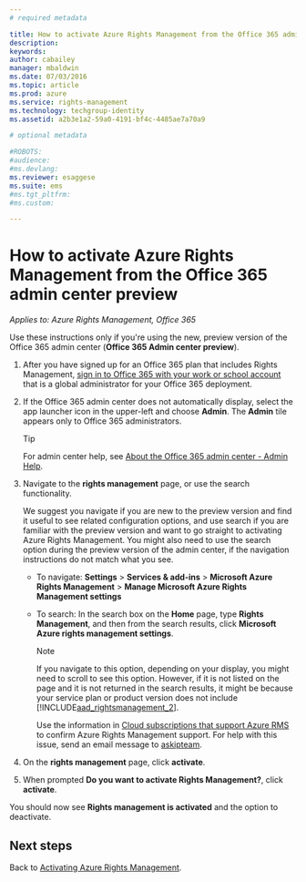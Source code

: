 ```yaml
---
# required metadata

title: How to activate Azure Rights Management from the Office 365 admin center preview | Azure RMS
description:
keywords:
author: cabailey
manager: mbaldwin
ms.date: 07/03/2016
ms.topic: article
ms.prod: azure
ms.service: rights-management
ms.technology: techgroup-identity
ms.assetid: a2b3e1a2-59a0-4191-bf4c-4485ae7a70a9

# optional metadata

#ROBOTS:
#audience:
#ms.devlang:
ms.reviewer: esaggese
ms.suite: ems
#ms.tgt_pltfrm:
#ms.custom:

---
```


# How to activate Azure Rights Management from the Office 365 admin center preview

*Applies to: Azure Rights Management, Office 365*


Use these instructions only if you're using the new, preview version of the Office 365 admin center (**Office 365 Admin center preview**).

1. After you have signed up for an Office 365 plan that includes Rights Management, [sign in to Office 365 with your work or school account](https://portal.office.com/) that is a global administrator for your Office 365 deployment.

2. If the Office 365 admin center does not automatically display, select the app launcher icon in the upper-left and choose **Admin**. The **Admin** tile appears only to Office 365 administrators.

    > [!TIP]
    > For admin center help, see [About the Office 365 admin center - Admin Help](https://support.office.com/article/About-the-Office-365-admin-center-Admin-Help-58537702-d421-4d02-8141-e128e3703547).

3. Navigate to the **rights management** page, or use the search functionality.

    We suggest you navigate if you are new to the preview version and find it useful to see related configuration options, and use search if you are familiar with the preview version and want to go straight to activating Azure Rights Management. You might also need to use the search option during the preview version of the admin center, if the navigation instructions do not match what you see.

    - To navigate: **Settings** > **Services & add-ins** > **Microsoft Azure Rights Management** > **Manage Microsoft Azure Rights Management settings**

    - To search: In the search box on the **Home** page, type **Rights Management**, and then from the search results, click **Microsoft Azure rights management settings**.

        > [!NOTE]
        >If you navigate to this option, depending on your display, you might need to scroll to see this option. However, if it is not listed on the page and it is not returned in the search results, it might be because your service plan or product version does not include [!INCLUDE[aad_rightsmanagement_2](../includes/aad_rightsmanagement_2_md.md)].
        >
        >Use the information in [Cloud subscriptions that support Azure RMS](../get-started/requirements-subscriptions.md) to confirm Azure Rights Management support. For help with this issue, send an email message to [askipteam](mailto:askipteam?subject=I%20cannot%20activate%20RMS).

4. On the **rights management** page, click **activate**.

5. When prompted **Do you want to activate Rights Management?**, click **activate**.

You should now see **Rights management is activated** and the option to deactivate.


## Next steps
Back to [Activating Azure Rights Management](activate-service.md).

